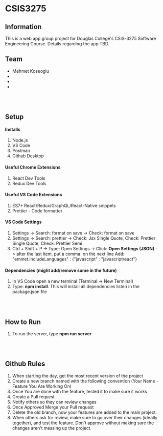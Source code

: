 # CSIS3275
## Information
This is a web app group project for Douglas College's CSIS-3275 Software Engineering Course. Details regarding the app TBD.

## Team
- Mehmet Koseoglu
- 
- 
-

<br></br>
## Setup
#### Installs
1. Node.js
2. VS Code
3. Postman
4. Github Desktop

#### Useful Chrome Extensions
1. React Dev Tools
2. Redux Dev Tools

#### Useful VS Code Extensions
1. ES7+ React/Redux/GraphQL/React-Native snippets
2. Prettier - Code formatter 

#### VS Code Settings
1. Settings -> Search: format on save -> Check: format on save 
2. Settings -> Search: prettier -> Check: Jsx Single Quote, Check: Prettier Single Quote, Check: Prettier Semi 
3. Ctrl + Shift + P -> Type: Open Settings -> Click: **Open Settings (JSON)** -> after the last item, put a comma. on the next line Add: "emmet.includeLanguages" : {"javascript" : "javascriptreact"}

#### Dependencies (might add/remove some in the future)
1. In VS Code open a new terminal (Terminal -> New Terminal)
2. Type: **npm install**. This will install all dependencies listen in the package.json file

<br></br>
## How to Run
1. To run the server, type **npm run server**

<br></br>
## Github Rules
1. When starting the day, get the most recent version of the project
2. Create a new branch named with the following convention (Your Name - Feature You Are Working On)
3. Once You are done with the feature, tested it to make sure it works
4. Create a Pull request
5. Notify others so they can review changes
6. Once Approved Merge your Pull request
7. Delete the old branch, now your features are added to the main project.
8. When others ask for review, make sure to go over their changes (ideally together), and test the feature. Don't approve without making sure the changes aren't messing up the project.
